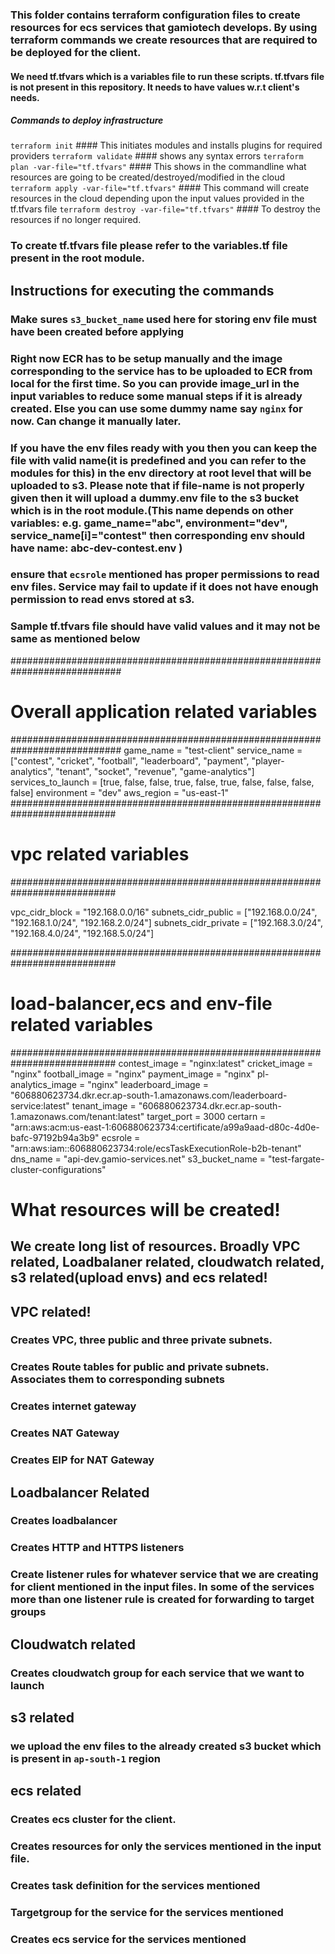 ### This folder contains terraform configuration files to create resources for ecs services that gamiotech develops. By using terraform commands we create resources that are required to be deployed for the client.

#### We need tf.tfvars which is a variables file to run these scripts. tf.tfvars file is not present in this repository. It needs to have values w.r.t client's needs.

##### Commands to deploy infrastructure

`terraform init` #### This initiates modules and  installs plugins for required providers
`terraform validate` #### shows any syntax errors
`terraform plan -var-file="tf.tfvars"` #### This shows in the commandline what resources are going to be created/destroyed/modified in the cloud 
`terraform apply -var-file="tf.tfvars"`  #### This command will create resources in the cloud depending upon the input values provided in the tf.tfvars file
`terraform destroy -var-file="tf.tfvars"` #### To destroy the resources if no longer required.

### To create tf.tfvars file please refer to the variables.tf file present in the root module.
## Instructions for executing the commands
### Make sures `s3_bucket_name` used here for storing env file must have been created before applying 
### Right now ECR has to be setup manually and the image corresponding to the service has to be uploaded to ECR from local for the first time. So you can provide image_url in the input variables to reduce some manual steps if it is already created. Else you can use some dummy name say `nginx` for now. Can change it manually later.
### If you have the env files ready with you then you can keep the file with valid name(it is predefined and you can refer to the modules for this) in the env directory at root level that will be uploaded to s3. Please note that if file-name is not properly given then it will upload a dummy.env file to the s3 bucket which is in the root module.(This name depends on other variables: e.g. game_name="abc", environment="dev", service_name[i]="contest" then corresponding env should have name: abc-dev-contest.env )
### ensure that `ecsrole` mentioned has proper permissions to read env files. Service may fail to update if it does not have enough permission to read envs stored at s3.

### Sample tf.tfvars file should have valid values and it may not be same as mentioned below

<p>

############################################################################
#         Overall application related variables
############################################################################
game_name          = "test-client"
service_name       = ["contest", "cricket", "football", "leaderboard", "payment", "player-analytics", "tenant", "socket", "revenue", "game-analytics"]
services_to_launch = [true,        false,      false,         true,    false,       true,           false,    false,     false,      false]
environment        = "dev"
aws_region           = "us-east-1"
###########################################################################
#         vpc related variables
###########################################################################

vpc_cidr_block       = "192.168.0.0/16"
subnets_cidr_public  = ["192.168.0.0/24", "192.168.1.0/24", "192.168.2.0/24"]
subnets_cidr_private = ["192.168.3.0/24", "192.168.4.0/24", "192.168.5.0/24"]


###########################################################################
#             load-balancer,ecs and env-file related variables
###########################################################################
contest_image      = "nginx:latest"
cricket_image      = "nginx"
football_image     = "nginx"
payment_image      = "nginx"
pl-analytics_image = "nginx"
leaderboard_image  = "606880623734.dkr.ecr.ap-south-1.amazonaws.com/leaderboard-service:latest"
tenant_image       = "606880623734.dkr.ecr.ap-south-1.amazonaws.com/tenant:latest"
target_port        = 3000
certarn            = "arn:aws:acm:us-east-1:606880623734:certificate/a99a9aad-d80c-4d0e-bafc-97192b94a3b9"
ecsrole            = "arn:aws:iam::606880623734:role/ecsTaskExecutionRole-b2b-tenant"
dns_name           = "api-dev.gamio-services.net"
s3_bucket_name     = "test-fargate-cluster-configurations"

</p>





# What resources will be created!
## We create long list of resources. Broadly VPC related, Loadbalaner related, cloudwatch related, s3 related(upload envs) and ecs related!

## VPC related!
### Creates VPC, three public and three private subnets.
### Creates Route tables for public and private subnets. Associates them to corresponding subnets
### Creates internet gateway 
### Creates NAT Gateway
### Creates EIP for NAT Gateway


## Loadbalancer Related
### Creates loadbalancer
### Creates HTTP and HTTPS listeners
### Create listener rules for  whatever service that we are creating for client mentioned in the input files. In some of the services more than one listener rule is created for forwarding to target groups


## Cloudwatch related
### Creates cloudwatch group for each service that we want to launch

## s3 related
### we upload the env files to the already created s3 bucket which is present in `ap-south-1` region

## ecs related
### Creates ecs cluster for the client.
### Creates resources for only the services mentioned in the input file.
### Creates task definition for the services mentioned
### Targetgroup for the service for the services mentioned
### Creates ecs service for the services mentioned

